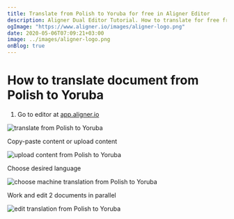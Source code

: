 ```yaml
---
title: Translate from Polish to Yoruba for free in Aligner Editor
description: Aligner Dual Editor Tutorial. How to translate for free from Polish to Yoruba. Aligner is multilingual document management platform. 
ogImage: "https://www.aligner.io/images/aligner-logo.png"
date: 2020-05-06T07:09:21+03:00
image: ../images/aligner-logo.png
onBlog: true
---
```


# How to translate document from Polish to Yoruba

1. Go to editor at [app.aligner.io](https://app.aligner.io "Aligner App web page")

![translate from Polish to Yoruba](../aligner-blank-editor.png "translate from Polish to Yoruba")

Copy-paste content or upload content

![upload content from Polish to Yoruba](../aligner-uploaded-document.png "upload content from Polish to Yoruba")

Choose desired language

![choose machine translation from Polish to Yoruba](../aligner-language-dropdown.png "choose machine translation from Polish to Yoruba")

Work and edit 2 documents in parallel

![edit translation from Polish to Yoruba](../aligner-double-sitded-editor.png "edit translation from Polish to Yoruba")


